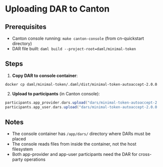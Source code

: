 # Uploading DAR to Canton

## Prerequisites
- Canton console running: `make canton-console` (from cn-quickstart directory)
- DAR file built: `daml build --project-root=daml/minimal-token`

## Steps

1. **Copy DAR to console container**:
```bash
docker cp daml/minimal-token/.daml/dist/minimal-token-autoaccept-2.0.0.dar canton-console:/app/dars/
```

2. **Upload to participants** (in Canton console):
```scala
participants.app_provider.dars.upload("dars/minimal-token-autoaccept-2.0.0.dar")
participants.app_user.dars.upload("dars/minimal-token-autoaccept-2.0.0.dar")
```

## Notes
- The console container has `/app/dars/` directory where DARs must be placed
- The console reads files from inside the container, not the host filesystem
- Both app-provider and app-user participants need the DAR for cross-party operations
